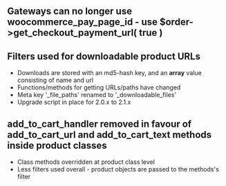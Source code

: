 ## Gateways can no longer use woocommerce_pay_page_id - use $order->get_checkout_payment_url( true )

## Filters used for downloadable product URLs

* Downloads are stored with an md5-hash key, and an **array** value consisting of name and url
* Functions/methods for getting URLs/paths have changed
* Meta key '_file_paths' renamed to '_downloadable_files'
* Upgrade script in place for 2.0.x to 2.1.x

## add_to_cart_handler removed in favour of add_to_cart_url and add_to_cart_text methods inside product classes

* Class methods overridden at product class level
* Less filters used overall - product objects are passed to the methods's filter